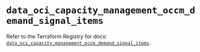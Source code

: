# `data_oci_capacity_management_occm_demand_signal_items`

Refer to the Terraform Registry for docs: [`data_oci_capacity_management_occm_demand_signal_items`](https://registry.terraform.io/providers/hashicorp/oci/7.19.0/docs/data-sources/capacity_management_occm_demand_signal_items).
